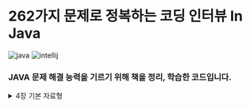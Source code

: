 # 262가지 문제로 정복하는 코딩 인터뷰 In Java

![java](https://img.shields.io/badge/Java-24.0.1-blue)
![intellij](https://img.shields.io/badge/IntelliJ%20IDEA%20Community%20Edition-2025.1-lightslategray)

### JAVA 문제 해결 능력을 기르기 위해 책을 정리, 학습한 코드입니다.

<details>
  <summary>
    4장 기본 자료형
  </summary>
  
  ___
  &nbsp;&nbsp;&nbsp;&nbsp;&nbsp;문제 4.1
  
  &nbsp;&nbsp;&nbsp;&nbsp;&nbsp;[패리티 계산하기(1)](https://github.com/w00lam/interviews-in-java/blob/master/src/ch04/Parity_1.java)
  &nbsp;&nbsp;&nbsp;&nbsp;&nbsp;[패리티 계산하기(2)](https://github.com/w00lam/interviews-in-java/blob/master/src/ch04/Parity_2.java)
  &nbsp;&nbsp;&nbsp;&nbsp;&nbsp;[패리티 계산하기(3)](https://github.com/w00lam/interviews-in-java/blob/master/src/ch04/Parity_3.java)
  &nbsp;&nbsp;&nbsp;&nbsp;&nbsp;[패리티 계산하기(4)](https://github.com/w00lam/interviews-in-java/blob/master/src/ch04/Parity_4.java)
  
  &nbsp;&nbsp;&nbsp;&nbsp;&nbsp;[응용(1)](https://github.com/w00lam/interviews-in-java/blob/master/src/ch04/ShiftBitToRight.java)
  &nbsp;&nbsp;&nbsp;&nbsp;&nbsp;[응용(2)](https://github.com/w00lam/interviews-in-java/blob/master/src/ch04/ModByPowerOfTwo.java)
  &nbsp;&nbsp;&nbsp;&nbsp;&nbsp;[응용(3)](https://github.com/w00lam/interviews-in-java/blob/master/src/ch04/IsPowerOfTwo.java)
  ___
  &nbsp;&nbsp;&nbsp;&nbsp;&nbsp;문제 4.2
  
  &nbsp;&nbsp;&nbsp;&nbsp;&nbsp;[비트 스왑](https://github.com/w00lam/interviews-in-java/blob/master/src/ch04/Swap.java)
  ___
  &nbsp;&nbsp;&nbsp;&nbsp;&nbsp;문제 4.3
  
  &nbsp;&nbsp;&nbsp;&nbsp;&nbsp;[비트 뒤집기](https://github.com/w00lam/interviews-in-java/blob/master/src/ch04/Reverse.java)
  ___
  &nbsp;&nbsp;&nbsp;&nbsp;&nbsp;문제 4.4
  
  &nbsp;&nbsp;&nbsp;&nbsp;&nbsp;[같은 무게를 가진 가장 가까운 정수 찾기](https://github.com/w00lam/interviews-in-java/blob/master/src/ch04/ClosestIntSameBitCount_1.java)
  &nbsp;&nbsp;&nbsp;&nbsp;&nbsp;[응용](https://github.com/w00lam/interviews-in-java/blob/master/src/ch04/ClosestIntSameBitCount_2.java)
  ___
  &nbsp;&nbsp;&nbsp;&nbsp;&nbsp;문제 4.5
  
  &nbsp;&nbsp;&nbsp;&nbsp;&nbsp;[곱셈과 덧셈 없이 x*y계산하기](https://github.com/w00lam/interviews-in-java/blob/master/src/ch04/ClosestIntSameBitCount_1.java)
  ___
  &nbsp;&nbsp;&nbsp;&nbsp;&nbsp;문제 4.6
  
  &nbsp;&nbsp;&nbsp;&nbsp;&nbsp;[x/y계산하기](https://github.com/w00lam/interviews-in-java/blob/master/src/ch04/Divide.java)
  ___
  &nbsp;&nbsp;&nbsp;&nbsp;&nbsp;문제 4.7
  
  &nbsp;&nbsp;&nbsp;&nbsp;&nbsp;[x^y계산하기](https://github.com/w00lam/interviews-in-java/blob/master/src/ch04/Power.java)
  ___
  &nbsp;&nbsp;&nbsp;&nbsp;&nbsp;문제 4.8
  
  &nbsp;&nbsp;&nbsp;&nbsp;&nbsp;[숫자 뒤집기](https://github.com/w00lam/interviews-in-java/blob/master/src/ch04/Reverse.java)
  ___
  &nbsp;&nbsp;&nbsp;&nbsp;&nbsp;문제 4.9
  
  &nbsp;&nbsp;&nbsp;&nbsp;&nbsp;[회문 확인하기](https://github.com/w00lam/interviews-in-java/blob/master/src/ch04/IsPalindromeNumber.java)
  ___
  &nbsp;&nbsp;&nbsp;&nbsp;&nbsp;문제 4.10
  
  &nbsp;&nbsp;&nbsp;&nbsp;&nbsp;[임의의 숫자를 균등한 확률로 생성하기](https://github.com/w00lam/interviews-in-java/blob/master/src/ch04/UniformRandom.java)
  ___
  &nbsp;&nbsp;&nbsp;&nbsp;&nbsp;문제 4.11
  
  &nbsp;&nbsp;&nbsp;&nbsp;&nbsp;[사각형이 겹치는지 확인하기](https://github.com/w00lam/interviews-in-java/blob/master/src/ch04/IntersectRectangle_1.java)
  &nbsp;&nbsp;&nbsp;&nbsp;&nbsp;[응용(1)](https://github.com/w00lam/interviews-in-java/blob/master/src/ch04/IsRectangle.java)
  &nbsp;&nbsp;&nbsp;&nbsp;&nbsp;[응용(2)](https://github.com/w00lam/interviews-in-java/blob/master/src/ch04/IntersectRectangle_2.java)
</details>
